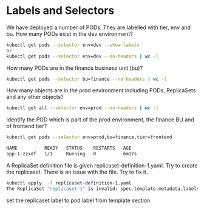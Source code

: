 # Labels and Selectors

We have deployed a number of PODs. They are labelled with tier, env and bu. How many PODs exist in the dev environment?
```bash
kubectl get pods --selector env=dev --show-labels
or
kubectl get pods --selector env=dev --no-headers | wc -l
```
How many PODs are in the finance business unit (bu)?
```bash
kubectl get pods --selector bu=finance --no-headers | wc -l
```

How many objects are in the prod environment including PODs, ReplicaSets and any other objects?
```bash
kubectl get all --selector env=prod --no-headers | wc -l
```

Identify the POD which is part of the prod environment, the finance BU and of frontend tier?

```bash
kubectl get pods --selector env=prod,bu=finance,tier=frontend

NAME          READY   STATUS    RESTARTS   AGE
app-1-zzxdf   1/1     Running   0          6m17s
```

A ReplicaSet definition file is given replicaset-definition-1.yaml. Try to create the replicaset. There is an issue with the file. Try to fix it.

```bash
kubectl apply  -f replicaset-definition-1.yaml
The ReplicaSet "replicaset-1" is invalid: spec.template.metadata.labels: Invalid value: map[string]string{"tier":"nginx"}: `selector` does not match template `labels`
```

set the replicaset label to pod label from template section